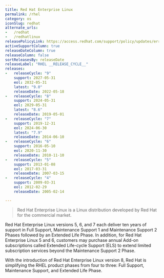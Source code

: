 ```yaml
---
title: Red Hat Enterprise Linux
permalink: /rhel
category: os
iconSlug: redhat
alternate_urls:
-   /redhat
-   /redhatlinux
releasePolicyLink: https://access.redhat.com/support/policy/updates/errata
activeSupportColumn: true
releaseDateColumn: true
releaseColumn: false
sortReleasesBy: releaseDate
releaseLabel: "RHEL __RELEASE_CYCLE__"
releases:
-   releaseCycle: "9"
    support: 2027-05-31
    eol: 2032-05-31
    latest: "9.0"
    releaseDate: 2022-05-18
-   releaseCycle: "8"
    support: 2024-05-31
    eol: 2029-05-31
    latest: "8.6"
    releaseDate: 2019-05-01
-   releaseCycle: "7"
    support: 2019-12-31
    eol: 2024-06-30
    latest: "7.9"
    releaseDate: 2014-06-10
-   releaseCycle: "6"
    support: 2016-05-10
    eol: 2020-11-30
    releaseDate: 2010-11-10
-   releaseCycle: "5"
    support: 2013-01-08
    eol: 2017-03-31
    releaseDate: 2007-03-15
-   releaseCycle: "4"
    support: 2009-03-31
    eol: 2012-02-29
    releaseDate: 2005-02-14

---
```


> Red Hat Enterprise Linux is a Linux distribution developed by Red Hat for the commercial market.

Red Hat Enterprise Linux versions 5, 6, and 7 each deliver ten years of support in Full Support, Maintenance Support 1 and Maintenance Support 2 Phases followed by an Extended Life Phase. In addition, for Red Hat Enterprise Linux 5 and 6, customers may purchase annual Add-on subscriptions called Extended Life-cycle Support (ELS) to extend limited subscription services beyond the Maintenance Support 2 Phase.

With the introduction of Red Hat Enterprise Linux version 8, Red Hat is simplifying the RHEL product phases from four to three: Full Support, Maintenance Support, and Extended Life Phase.
